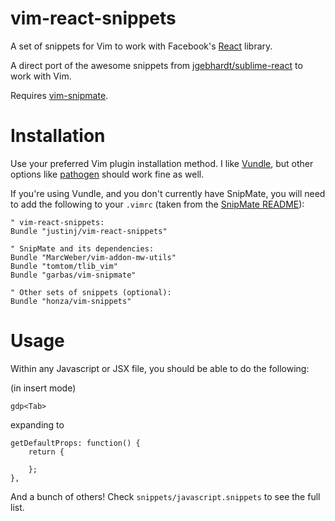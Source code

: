 vim-react-snippets
==================

A set of snippets for Vim to work with Facebook's [React](http://facebook.github.io/react/) library.

A direct port of the awesome snippets from 
[jgebhardt/sublime-react](https://github.com/jgebhardt/sublime-react)
to work with Vim.

Requires [vim-snipmate](https://github.com/garbas/vim-snipmate).

Installation
============

Use your preferred Vim plugin installation method.
I like [Vundle](http://github.com/gmarik/vundle), but other options like
[pathogen](https://github.com/tpope/vim-pathogen) should work fine as well.

If you're using Vundle, and you don't currently have SnipMate, you will need to
add the following to your `.vimrc` (taken from the [SnipMate README](https://github.com/garbas/vim-snipmate/blob/master/README.md)):

```
" vim-react-snippets:
Bundle "justinj/vim-react-snippets"

" SnipMate and its dependencies:
Bundle "MarcWeber/vim-addon-mw-utils"
Bundle "tomtom/tlib_vim"
Bundle "garbas/vim-snipmate"

" Other sets of snippets (optional):
Bundle "honza/vim-snippets"
```

Usage
=====

Within any Javascript or JSX file, you should be able to do the following:

(in insert mode)
```
gdp<Tab>
```

expanding to

```
getDefaultProps: function() {
    return {

    };
},
```

And a bunch of others!
Check `snippets/javascript.snippets` to see the full list.
